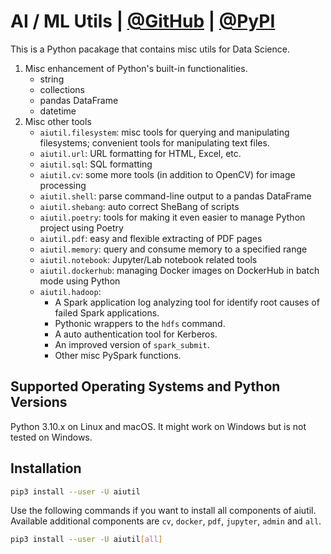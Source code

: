 # AI / ML Utils  |  [@GitHub](https://github.com/legendu-net/aiutil)  |  [@PyPI](https://pypi.org/project/aiutil/)

This is a Python pacakage that contains misc utils for Data Science.

1. Misc enhancement of Python's built-in functionalities.
    - string
    - collections
    - pandas DataFrame
    - datetime
2. Misc other tools
    - `aiutil.filesystem`: misc tools for querying and manipulating filesystems; convenient tools for manipulating text files.
    - `aiutil.url`: URL formatting for HTML, Excel, etc.
    - `aiutil.sql`: SQL formatting
    - `aiutil.cv`: some more tools (in addition to OpenCV) for image processing
    - `aiutil.shell`: parse command-line output to a pandas DataFrame
    - `aiutil.shebang`: auto correct SheBang of scripts
    - `aiutil.poetry`: tools for making it even easier to manage Python project using Poetry
    - `aiutil.pdf`: easy and flexible extracting of PDF pages
    - `aiutil.memory`: query and consume memory to a specified range
    - `aiutil.notebook`: Jupyter/Lab notebook related tools
    - `aiutil.dockerhub`: managing Docker images on DockerHub in batch mode using Python
    - `aiutil.hadoop`: 
        - A Spark application log analyzing tool for identify root causes of failed Spark applications.
        - Pythonic wrappers to the `hdfs` command.
        - A auto authentication tool for Kerberos.
        - An improved version of `spark_submit`.
        - Other misc PySpark functions. 
    
## Supported Operating Systems and Python Versions

Python 3.10.x on Linux and macOS.
It might work on Windows but is not tested on Windows.

## Installation

```bash
pip3 install --user -U aiutil
```
Use the following commands if you want to install all components of aiutil. 
Available additional components are `cv`, `docker`, `pdf`, `jupyter`, `admin` and `all`.
```bash
pip3 install --user -U aiutil[all]
```
